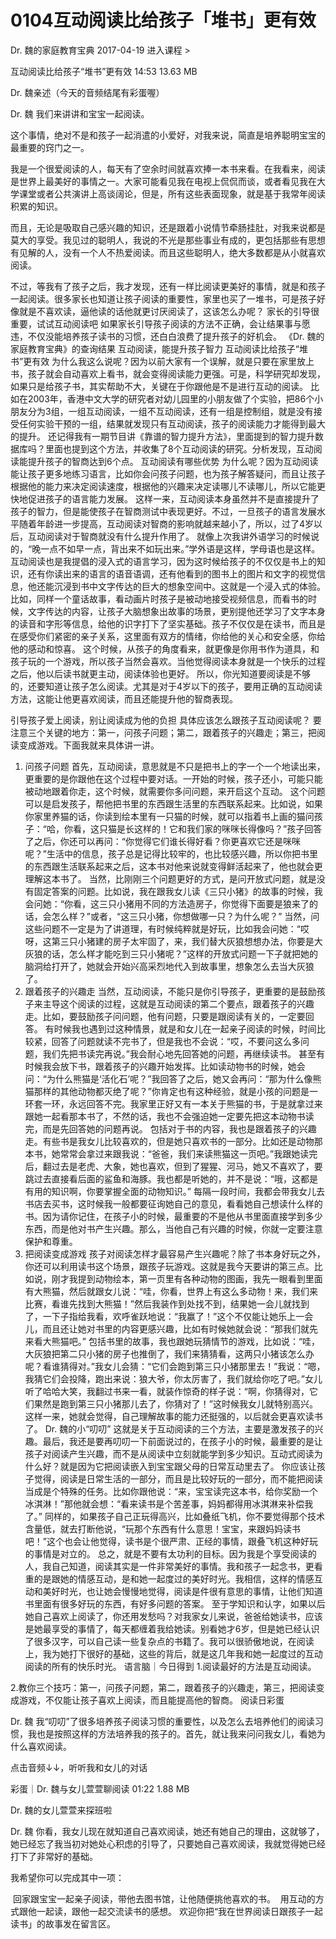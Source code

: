 # 0104互动阅读比给孩子「堆书」更有效


Dr. 魏的家庭教育宝典
2017-04-19
进入课程 >

互动阅读比给孩子“堆书”更有效
14:53 13.63 MB

Dr. 魏亲述（今天的音频结尾有彩蛋喔）

Dr. 魏
我们来讲讲和宝宝一起阅读。

这个事情，绝对不是和孩子一起消遣的小爱好，对我来说，简直是培养聪明宝宝的最重要的窍门之一。

我是一个很爱阅读的人，每天有了空余时间就喜欢捧一本书来看。在我看来，阅读是世界上最美好的事情之一。大家可能看见我在电视上侃侃而谈，或者看见我在大学课堂或者公共演讲上高谈阔论，但是，所有这些表面现象，就是基于我常年阅读积累的知识。

而且，无论是吸取自己感兴趣的知识，还是跟着小说情节牵肠挂肚，对我来说都是莫大的享受。我见过的聪明人，我说的不光是那些事业有成的，更包括那些有思想有见解的人，没有一个人不热爱阅读。而且这些聪明人，绝大多数都是从小就喜欢阅读。 

不过，等我有了孩子之后，我才发现，还有一样比阅读更美好的事情，就是和孩子一起阅读。很多家长也知道让孩子阅读的重要性，家里也买了一堆书，可是孩子好像就是不喜欢读，逼他读的话他就更讨厌阅读了，这该怎么办呢？
家长的引导很重要，试试互动阅读吧
如果家长引导孩子阅读的方法不正确，会让结果事与愿违，不仅没能培养孩子读书的习惯，还白白浪费了提升孩子的好机会。
《Dr. 魏的家庭教育宝典》的查询结果
互动阅读，能提升孩子智力
互动阅读比给孩子“堆书”更有效
为什么我这么说呢？因为以前大家有一个误解，就是只要在家里放上书，孩子就会自动喜欢上看书，就会变得阅读能力更强。可是，科学研究却发现，如果只是给孩子书，其实帮助不大，关键在于你跟他是不是进行互动的阅读。
比如在2003年，香港中文大学的研究者对幼儿园里的小朋友做了个实验，把86个小朋友分为3组，一组互动阅读，一组不互动阅读，还有一组是控制组，就是没有接受任何实验干预的一组，结果就发现只有互动阅读，孩子的阅读能力才能得到最大的提升。
还记得我有一期节目讲《靠谱的智力提升方法》，里面提到的智力提升数据库吗？里面也提到这个方法，并收集了8个互动阅读的研究。分析发现，互动阅读能提升孩子的智商达到6个点。
互动阅读有哪些优势
为什么呢？因为互动阅读能让孩子更多地练习语言，比如你会问孩子问题，也为孩子解答疑问，而且让孩子根据他的能力来决定阅读速度，根据他的兴趣来决定读哪儿不读哪儿，所以它能更快地促进孩子的语言能力发展。
这样一来，互动阅读本身虽然并不是直接提升了孩子的智力，但是能使孩子在智商测试中表现更好。不过，一旦孩子的语言发展水平随着年龄进一步提高，互动阅读对智商的影响就越来越小了，所以，过了4岁以后，互动阅读对于智商就没有什么提升作用了。
就像上次我讲外语学习的时候说的，“晚一点不如早一点，背出来不如玩出来。”学外语是这样，学母语也是这样。互动阅读也是我提倡的浸入式的语言学习，因为这时候给孩子的不仅仅是书上的知识，还有你读出来的语言的语音语调，还有他看到的图书上的图片和文字的视觉信息，他还能沉浸到书中文字传达的巨大的想象空间中。这就是一个浸入式的体验。
比如，同样一个童话故事，看动画片时孩子是被动地接受视频信息，而看书的时候，文字传达的内容，让孩子大脑想象出故事的场景，更别提他还学习了文字本身的读音和字形等信息，给他的识字打下了坚实基础。孩子不仅仅是在读书，而且是在感受你们紧密的亲子关系，这里面有双方的情绪，你给他的关心和安全感，你给他的感动和惊喜。
这个时候，从孩子的角度看来，就更像是你用书作为道具，和孩子玩的一个游戏，所以孩子当然会喜欢。当他觉得阅读本身就是一个快乐的过程之后，他以后读书就更主动，阅读体验也更好。
所以，你光知道要阅读是不够的，还要知道让孩子怎么阅读。尤其是对于4岁以下的孩子，要用正确的互动阅读方法，这能让他更喜欢阅读，而且还能提升他的智商表现。 

引导孩子爱上阅读，别让阅读成为他的负担
具体应该怎么跟孩子互动阅读呢？
要注意三个关键的地方：第一，问孩子问题；第二，跟着孩子的兴趣走；第三，把阅读变成游戏。下面我就来具体讲一讲。
1. 问孩子问题
首先，互动阅读，意思就是不只是把书上的字一个一个地读出来，更重要的是你跟他在这个过程中要对话。一开始的时候，孩子还小，可能只能被动地跟着你走，这个时候，就需要你多问问题，来开启这个互动。
这个问题可以是启发孩子，帮他把书里的东西跟生活里的东西联系起来。比如说，如果你家里养猫的话，你读到绘本里有一只猫的时候，就可以指着书上画的猫问孩子：“哈，你看，这只猫是长这样的！它和我们家的咪咪长得像吗？”孩子回答了之后，你还可以再问：“你觉得它们谁长得好看？你更喜欢它还是咪咪呢？”生活中的信息，孩子总是记得比较牢的，也比较感兴趣，所以你把书里的东西跟生活联系起来之后，这本书对他来说就变得鲜活起来了，他也就会更理解这本书了。
当然，比刚刚三个问题更好的方式，是问开放式问题，就是没有固定答案的问题。比如说，我在跟我女儿读《三只小猪》的故事的时候，我会问她：“你看，这三只小猪用不同的方法造房子，你觉得下面要是狼来了的话，会怎么样？”或者，“这三只小猪，你想做哪一只？为什么呢？”
当然，问这些问题不一定是为了讲道理，有时候纯粹就是好玩，比如我会问她：“哎呀，这第三只小猪建的房子太牢固了，来，我们替大灰狼想想办法，你要是大灰狼的话，怎么样才能吃到三只小猪呢？”这样的开放式问题一下子就把她的脑洞给打开了，她就会开始兴高采烈地代入到故事里，想象怎么去当大灰狼了。
2. 跟着孩子的兴趣走
当然，互动阅读，不能只是你引导孩子，更重要的是鼓励孩子来主导这个阅读的过程，这就是互动阅读的第二个要点，跟着孩子的兴趣走。比如，要鼓励孩子问问题，他有问题，只要是跟阅读有关的，一定要回答。
有时候我也遇到过这种情景，就是和女儿在一起亲子阅读的时候，时间比较紧，回答了问题就读不完书了，但是我也不会说：“哎，不要问这么多问题，我们先把书读完再说。”我会耐心地先回答她的问题，再继续读书。
甚至有时候我会放下书，跟着孩子的兴趣开始发挥。比如读动物书的时候，她会问：“为什么熊猫是‘活化石’呢？”我回答了之后，她又会再问：“那为什么像熊猫那样的其他动物都灭绝了呢？”你肯定也有这种经验，就是小孩的问题是一环套一环，永远回答不完。我家里正好又有一本关于熊猫的书，于是就拿过来跟她一起看那本书了，不然的话，我也不会强迫她一定要先把这本动物书读完，而是先回答她的问题再说。
包括对于书的内容，我也是跟着孩子的兴趣走。有些书是我女儿比较喜欢的，但是她只喜欢书的一部分。比如还是动物那本书，她常常会拿过来跟我说：“爸爸，我们来读熊猫这一页吧。”我跟她读完后，翻过去是老虎、大象，她也喜欢，但到了猩猩、河马，她又不喜欢了，要跳过去直接看后面的鲨鱼和海豚。我也都是听她的，并不是说：“哦，这都是有用的知识啊，你要掌握全面的动物知识。”
每隔一段时间，我都会带我女儿去书店去买书，这时候我一般都要征询她自己的意见，看看她自己想读什么样的书。因为请你记住，在孩子小的时候，最重要的不是他从书里面直接学到多少东西，而是他对书产生兴趣。那么，当他自己有兴趣的时候，你就一定要注意保护和尊重。
3. 把阅读变成游戏
孩子对阅读怎样才最容易产生兴趣呢？除了书本身好玩之外，你还可以利用读书这个场景，跟孩子玩游戏。这就是我今天要讲的第三点。比如说，刚才我提到动物绘本，第一页里有各种动物的图画，我先一眼看到里面有大熊猫，然后就跟女儿说：“哇，你看，世界上有这么多动物！来，我们来比赛，看谁先找到大熊猫！”然后我装作到处找不到，结果她一会儿就找到了，一下子指给我看，欢呼雀跃地说：“我赢了！”这个不仅能让她乐上一会儿，而且还让她对书里的内容更感兴趣，比如有时候她就会说：“那我们就先来看大熊猫吧。”
包括书里的故事，我也跟她玩猜情节的游戏，比如说：“哇，大灰狼把第二只小猪的房子也推倒了，我们来猜猜看，这两只小猪该怎么办呢？看谁猜得对。”我女儿会猜：“它们会跑到第三只小猪那里去！”我说：“嗯，我猜它们会投降，跑出来说：狼大爷，你太厉害了，我们就给你吃了吧。”女儿听了哈哈大笑，我翻过书来一看，就装作惊奇的样子说：“啊，你猜得对，它们果然是跑到第三只小猪那儿去了，你猜对了！”这时候我女儿就特别高兴。这样一来，她就会觉得，自己理解故事的能力还挺强的，以后就会更喜欢读书了。
Dr. 魏的小“叨叨”
这就是关于互动阅读的三个方法，主要是激发孩子的兴趣。最后，我还是要再叨叨一下前面说过的，在孩子小的时候，最重要的是让孩子对阅读产生兴趣，而不是从阅读中立刻就能学到多少知识。互动式阅读为什么好？就是因为它把阅读嵌入到宝宝跟父母的日常互动里去了。
你应该让孩子觉得，阅读是日常生活的一部分，而且是比较好玩的一部分，而不能把阅读当成是个特殊的任务。比如你跟他说：“来，宝宝读完这本书，给你奖励一个冰淇淋！”那他就会想：“看来读书是个苦差事，妈妈都得用冰淇淋来补偿我了。”
同样的，如果孩子自己正玩得高兴，比如叠纸飞机，你不要觉得那个技术含量低，就去打断他说，“玩那个东西有什么意思！宝宝，来跟妈妈读书吧！”这个也会让他觉得，读书是个很严肃、正经的事情，跟叠飞机这种好玩的事情是对立的。
总之，就是不要有太功利的目标。因为我是个享受阅读的人，我自己知道，阅读其实是一件非常美好的事情。我和孩子一起念书，更看重的是跟她的情感互动，是和她一起度过的美好时光。我相信，这样的情感互动和美好时光，也让她会慢慢地觉得，阅读是件很有意思的事情，让他们知道书里面有很多好玩的东西，有好多问题的答案。
至于学知识和认字，如果以后她自己喜欢上阅读了，你还用发愁吗？对我家女儿来说，爸爸给她读书，应该是她最享受的事情了，每天都缠着我给她读。别看她才6岁，但是她已经认识了很多汉字，可以自己读一些复杂点的书籍了。我可以很骄傲地说，在阅读上，我为她打下很好的基础，这些的背后，就是这几年我和她一起度过的互动阅读的所有的快乐时光。
语言脑｜今日得到
1.阅读最好的方法是互动阅读。

2.教你三个技巧：第一，问孩子问题，第二，跟着孩子的兴趣走，第三，把阅读变成游戏，不仅能让孩子喜欢上阅读，而且能提高他的智商。
阅读日彩蛋

Dr. 魏
我“叨叨”了很多培养孩子阅读习惯的重要性，以及怎么去培养他们的阅读习惯，我也是按照这样的方法培养我的孩子的。首先，就让我来问问我女儿，看她为什么喜欢阅读。

点击音频↓↓，听听我和女儿的对话

彩蛋｜Dr. 魏与女儿萱萱聊阅读
01:22 1.88 MB

Dr. 魏的女儿萱萱来探班啦

Dr. 魏
你看，我女儿现在就知道自己喜欢阅读，她还有她自己的理由，这就够了，她已经忘了我当初对她处心积虑的引导了，只要她自己喜欢阅读，我就觉得她已经打下了非常好的基础。

我希望你可以完成其中一项：

 回家跟宝宝一起亲子阅读，带他去图书馆，让他随便挑他喜欢的书。
 用互动的方式跟他一起读，跟他一起交流读书的感想。
欢迎你把“我在世界阅读日跟孩子一起读书」的故事发在留言区。

